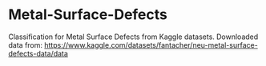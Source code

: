 # Metal-Surface-Defects
Classification for Metal Surface Defects from Kaggle datasets. 
Downloaded data from: https://www.kaggle.com/datasets/fantacher/neu-metal-surface-defects-data/data
